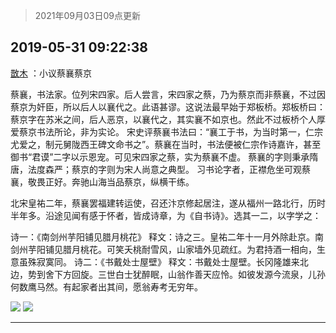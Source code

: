 > 2021年09月03日09点更新
<link rel="stylesheet" href="https://cdn.jsdelivr.net/gh/taotie6/sampleJSON@main/css/photo_show.css">


 ## 2019-05-31 09:22:38 

 [㪚木](https://www.coolapk.com/feed/11983241?shareKey=NzNkNTY2NTE0ZTAxNjEzMTc0YWU~) ：小议蔡襄蔡京

蔡襄，书法家。位列宋四家。后人尝言，宋四家之蔡，乃为蔡京而非蔡襄，不过因蔡京为奸臣，所以后人以襄代之。此语甚谬。这说法最早始于郑板桥。郑板桥曰：蔡京字在苏米之间，后人恶京，以襄代之，其实襄不如京也。然此不过板桥个人厚爱蔡京书法所论，非为实论。
宋史评蔡襄书法曰<!--break-->：“襄工于书，为当时第一，仁宗尤爱之，制元舅陇西王碑文命书之”。蔡襄在当时，书法便被仁宗作诗嘉许，甚至御书“君谟”二字以示恩宠。可见宋四家之蔡，实为蔡襄不虚。
蔡襄的字则秉承隋唐，法度森严；蔡京的字则为宋人尚意之典型。
习书论字者，正襟危坐可观蔡襄，敬畏正好。奔驰山海当品蔡京，纵横干练。

北宋皇祐二年，蔡襄罢福建转运使，召还汴京修起居注，遂从福州一路北行，历时半年多。沿途见闻有感于怀者，皆成诗章，为《自书诗》。选其一二，以字学之：

诗一：《南剑州芋阳铺见腊月桃花》
释文：诗之三。皇祐二年十一月外除赴京。南剑州芋阳铺见腊月桃花。可笑夭桃耐雪风，山家墙外见疏红。为君持酒一相向，生意虽殊寂寞同。
诗二：《书戴处士屋壁》
释文：书戴处士屋壁。长冈隆雄来北边，势到舍下方回旋。三世白士犹醉眠，山翁作善天应怜。如彼发源今流泉，儿孙何数鹰马然。有起家者出其间，愿翁寿考无穷年。 

<div class="album">
<img class="img-item" src="http://image.coolapk.com/feed/2019/0531/09/1081091_6379d79a_5757_16@2811x1600.jpeg" />
<img class="img-item" src="http://image.coolapk.com/feed/2019/0531/09/1081091_41922e18_5757_1602@1080x2160.jpeg" />
</div>

 ------- 

